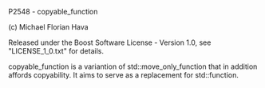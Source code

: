 P2548 - copyable_function

(c) Michael Florian Hava

Released under the Boost Software License - Version 1.0, see "LICENSE_1_0.txt" for details.


copyable_function is a variantion of std::move_only_function that in addition affords copyability.
It aims to serve as a replacement for std::function.
